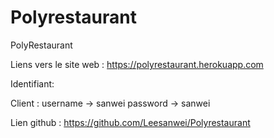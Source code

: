 # Polyrestaurant

PolyRestaurant

Liens vers le site web : https://polyrestaurant.herokuapp.com

Identifiant: 

Client : username -> sanwei	 password -> sanwei

Lien github : https://github.com/Leesanwei/Polyrestaurant
